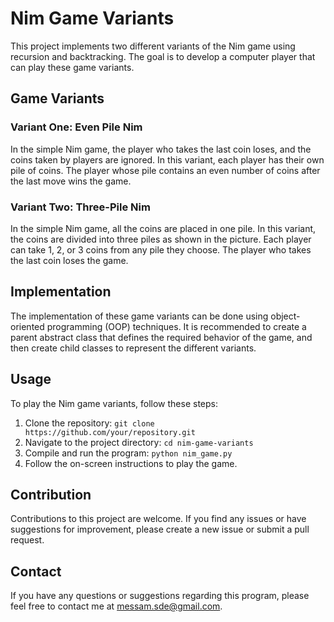 # Nim Game Variants

This project implements two different variants of the Nim game using recursion and backtracking. The goal is to develop a computer player that can play these game variants.

## Game Variants

### Variant One: Even Pile Nim

In the simple Nim game, the player who takes the last coin loses, and the coins taken by players are ignored. In this variant, each player has their own pile of coins. The player whose pile contains an even number of coins after the last move wins the game.

### Variant Two: Three-Pile Nim

In the simple Nim game, all the coins are placed in one pile. In this variant, the coins are divided into three piles as shown in the picture. Each player can take 1, 2, or 3 coins from any pile they choose. The player who takes the last coin loses the game.

## Implementation

The implementation of these game variants can be done using object-oriented programming (OOP) techniques. It is recommended to create a parent abstract class that defines the required behavior of the game, and then create child classes to represent the different variants.

## Usage

To play the Nim game variants, follow these steps:

1. Clone the repository: `git clone https://github.com/your/repository.git`
2. Navigate to the project directory: `cd nim-game-variants`
3. Compile and run the program: `python nim_game.py`
4. Follow the on-screen instructions to play the game.

## Contribution

Contributions to this project are welcome. If you find any issues or have suggestions for improvement, please create a new issue or submit a pull request.

## Contact

If you have any questions or suggestions regarding this program, please feel free to contact me at [messam.sde@gmail.com](mailto:messam.sde@gmail.com).

